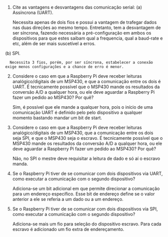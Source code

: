   1. Cite as vantagens e desvantagens das comunicação serial:
  (a) Assíncrona (UART).
  
      Necessita apenas de dois fios e possui a vantagem de trafegar dados nas duas direções ao mesmo tempo. Entretanto, tem a desvantagem de ser síncrona,
      fazendo necessária a pré-configuração em ambos os dispositivos para que estes saibam qual a frequencia, qual a baud-rate e etc, além de ser mais suscetível
      a erros. 
      
  (b) SPI.
  
      Necessita 3 fios, porém, por ser síncrona, estabelecer a conexão exige menos configurações e a chance de erro é menor.

  2. Considere o caso em que a Raspberry Pi deve receber leituras analógico/digitais de um MSP430, e que a comunicação entre os dois é UART.
  É tecnicamente possível que o MSP430 mande os resultados da conversão A/D a qualquer hora, ou ele deve aguardar a Raspberry Pi fazer um
  pedido ao MSP430? Por quê?
  
      Sim, é possível que ele mande a qualquer hora, pois o início de uma comunicação UART é definido pelo pelo dispositivo a qualquer momento
      bastando mandar um bit de start.      

  3. Considere o caso em que a Raspberry Pi deve receber leituras analógico/digitais de um MSP430, que a comunicação entre os dois seja SPI, e que o 
  MSP430 seja o escravo. É tecnicamente possível que o MSP430 mande os resultados da conversão A/D a qualquer hora, ou ele deve aguardar a Raspberry 
  Pi fazer um pedido ao MSP430? Por quê?
  
      Não, no SPI o mestre deve requisitar a leitura de dado e só aí o escravo manda.

  4. Se o Raspberry Pi tiver de se comunicar com dois dispositivos via UART, como executar a comunicação com o segundo dispositivo?
  
      Adiciona-se um bit adicional em que permite direcionar a comunicação para um endereço específico. Esse bit de endereço define se
      o valor anterior a ele se referia a um dado ou a um endereço.

  5. Se o Raspberry Pi tiver de se comunicar com dois dispositivos via SPI, como executar a comunicação com o segundo dispositivo?
  
      Adiciona-se mais um fio para seleção do dispositivo escravo. Para cada escravo é adicionado um fio extra de endereçamento.
